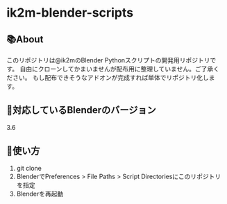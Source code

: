 # ik2m-blender-scripts
## 📚About
このリポジトリは@ik2mのBlender Pythonスクリプトの開発用リポジトリです。
自由にクローンしてかまいませんが配布用に整理していません。ご了承ください。
もし配布できそうなアドオンが完成すれば単体でリポジトリ化します。

## 🔶対応しているBlenderのバージョン
3.6

## 🚗使い方
1. git clone
2. BlenderでPreferences > File Paths > Script Directoriesにこのリポジトリを指定
3. Blenderを再起動